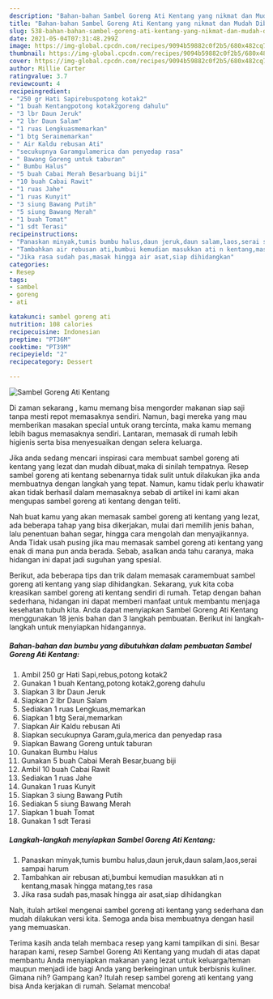 ```yaml
---
description: "Bahan-bahan Sambel Goreng Ati Kentang yang nikmat dan Mudah Dibuat"
title: "Bahan-bahan Sambel Goreng Ati Kentang yang nikmat dan Mudah Dibuat"
slug: 538-bahan-bahan-sambel-goreng-ati-kentang-yang-nikmat-dan-mudah-dibuat
date: 2021-05-04T07:31:48.299Z
image: https://img-global.cpcdn.com/recipes/9094b59882c0f2b5/680x482cq70/sambel-goreng-ati-kentang-foto-resep-utama.jpg
thumbnail: https://img-global.cpcdn.com/recipes/9094b59882c0f2b5/680x482cq70/sambel-goreng-ati-kentang-foto-resep-utama.jpg
cover: https://img-global.cpcdn.com/recipes/9094b59882c0f2b5/680x482cq70/sambel-goreng-ati-kentang-foto-resep-utama.jpg
author: Millie Carter
ratingvalue: 3.7
reviewcount: 4
recipeingredient:
- "250 gr Hati Sapirebuspotong kotak2"
- "1 buah Kentangpotong kotak2goreng dahulu"
- "3 lbr Daun Jeruk"
- "2 lbr Daun Salam"
- "1 ruas Lengkuasmemarkan"
- "1 btg Seraimemarkan"
- " Air Kaldu rebusan Ati"
- "secukupnya Garamgulamerica dan penyedap rasa"
- " Bawang Goreng untuk taburan"
- " Bumbu Halus"
- "5 buah Cabai Merah Besarbuang biji"
- "10 buah Cabai Rawit"
- "1 ruas Jahe"
- "1 ruas Kunyit"
- "3 siung Bawang Putih"
- "5 siung Bawang Merah"
- "1 buah Tomat"
- "1 sdt Terasi"
recipeinstructions:
- "Panaskan minyak,tumis bumbu halus,daun jeruk,daun salam,laos,serai sampai harum"
- "Tambahkan air rebusan ati,bumbui kemudian masukkan ati n kentang,masak hingga matang,tes rasa"
- "Jika rasa sudah pas,masak hingga air asat,siap dihidangkan"
categories:
- Resep
tags:
- sambel
- goreng
- ati

katakunci: sambel goreng ati 
nutrition: 108 calories
recipecuisine: Indonesian
preptime: "PT36M"
cooktime: "PT39M"
recipeyield: "2"
recipecategory: Dessert

---
```



![Sambel Goreng Ati Kentang](https://img-global.cpcdn.com/recipes/9094b59882c0f2b5/680x482cq70/sambel-goreng-ati-kentang-foto-resep-utama.jpg)

Di zaman  sekarang , kamu memang bisa mengorder makanan siap saji tanpa mesti repot memasaknya sendiri. Namun, bagi mereka yang mau memberikan masakan special untuk orang tercinta, maka kamu memang lebih bagus memasaknya sendiri. Lantaran, memasak di rumah lebih higienis serta bisa menyesuaikan dengan selera keluarga.

Jika anda sedang mencari inspirasi cara membuat sambel goreng ati kentang yang lezat dan mudah dibuat,maka di sinilah tempatnya. Resep sambel goreng ati kentang  sebenarnya tidak sulit untuk dilakukan jika anda membuatnya dengan langkah yang tepat. Namun, kamu tidak perlu khawatir akan tidak berhasil dalam memasaknya 
sebab di artikel ini kami akan mengupas sambel goreng ati kentang dengan teliti.  



Nah buat kamu yang akan memasak sambel goreng ati kentang yang lezat, ada beberapa tahap yang bisa dikerjakan, mulai dari memilih jenis bahan, lalu penentuan bahan segar, hingga cara mengolah dan menyajikannya. Anda Tidak usah pusing jika mau memasak sambel goreng ati kentang yang enak di mana pun anda berada. Sebab, asalkan anda  tahu caranya, maka hidangan ini dapat jadi suguhan yang spesial.

Berikut, ada beberapa tips dan trik dalam memasak caramembuat sambel goreng ati kentang yang siap dihidangkan. Sekarang, yuk kita coba kreasikan sambel goreng ati kentang sendiri di rumah. Tetap dengan bahan sederhana, hidangan ini dapat memberi manfaat untuk membantu menjaga kesehatan tubuh kita. Anda dapat menyiapkan Sambel Goreng Ati Kentang menggunakan 18 jenis bahan dan 3 langkah pembuatan. Berikut ini langkah-langkah untuk menyiapkan hidangannya.

<!--inarticleads1-->

##### Bahan-bahan dan bumbu yang dibutuhkan dalam pembuatan Sambel Goreng Ati Kentang:

1. Ambil 250 gr Hati Sapi,rebus,potong kotak2
1. Gunakan 1 buah Kentang,potong kotak2,goreng dahulu
1. Siapkan 3 lbr Daun Jeruk
1. Siapkan 2 lbr Daun Salam
1. Sediakan 1 ruas Lengkuas,memarkan
1. Siapkan 1 btg Serai,memarkan
1. Siapkan  Air Kaldu rebusan Ati
1. Siapkan secukupnya Garam,gula,merica dan penyedap rasa
1. Siapkan  Bawang Goreng untuk taburan
1. Gunakan  Bumbu Halus
1. Gunakan 5 buah Cabai Merah Besar,buang biji
1. Ambil 10 buah Cabai Rawit
1. Sediakan 1 ruas Jahe
1. Gunakan 1 ruas Kunyit
1. Siapkan 3 siung Bawang Putih
1. Sediakan 5 siung Bawang Merah
1. Siapkan 1 buah Tomat
1. Gunakan 1 sdt Terasi




<!--inarticleads2-->

##### Langkah-langkah menyiapkan Sambel Goreng Ati Kentang:

1. Panaskan minyak,tumis bumbu halus,daun jeruk,daun salam,laos,serai sampai harum
1. Tambahkan air rebusan ati,bumbui kemudian masukkan ati n kentang,masak hingga matang,tes rasa
1. Jika rasa sudah pas,masak hingga air asat,siap dihidangkan




Nah, itulah artikel mengenai  sambel goreng ati kentang  yang sederhana dan mudah dilakukan versi kita. Semoga anda bisa membuatnya dengan hasil yang memuaskan. 

Terima kasih anda telah membaca resep yang kami tampilkan di sini. Besar harapan kami, resep  Sambel Goreng Ati Kentang yang mudah di atas dapat membantu Anda menyiapkan makanan yang lezat untuk keluarga/teman maupun menjadi ide bagi Anda yang berkeinginan untuk berbisnis kuliner. Gimana nih? Gampang kan? Itulah resep sambel goreng ati kentang yang bisa Anda kerjakan di rumah. Selamat mencoba!

